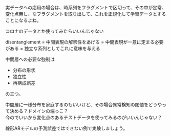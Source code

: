 実データへの応用の場合は、時系列をフラグメントで区切って、その中が定常、変化点無し、なフラグメントを取り出して、これを正規化して学習データとすることになるよね。

コロナのデータとか使ってみたらいいんじゃない

disentanglement = 中間表現の解釈性をあげる = 中間表現が一意に定まる必要がある = 独立な系列としてこれに意味を与える

中間層への必要な強制は
- 分布の形状
- 独立性
- 再構成誤差

の三つ。

中間層に一様分布を家庭するのもいいけど、その場合異常検知の閾値をどうやって決める？ドメインの端っこ？<br>
今のでいいから変化点のあるテストデータを使ってみるのがいいんじゃない？

線形ARモデルの予測誤差ではできない例で実験しましょう。
